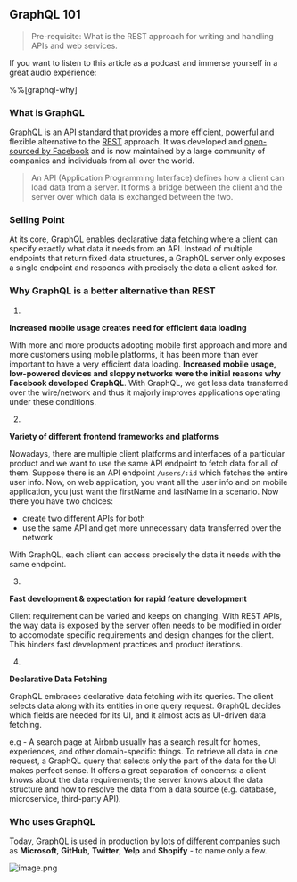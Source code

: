 ## GraphQL 101

>Pre-requisite: What is the REST approach for writing and handling APIs and web services.

If you want to listen to this article as a podcast and immerse yourself in a great audio experience:

%%[graphql-why]
### What is GraphQL
[GraphQL](https://graphql.org/learn/) is an API standard that provides a more efficient, powerful and flexible alternative to the [REST](https://restfulapi.net/) approach. It was developed and [open-sourced by Facebook](https://facebook.github.io/react/blog/2015/02/20/introducing-relay-and-graphql.html) and is now maintained by a large community of companies and individuals from all over the world.
> An API (Application Programming Interface) defines how a client can load data from a server. It forms a bridge between the client and the server over which data is exchanged between the two.

### Selling Point
At its core, GraphQL enables declarative data fetching where a client can specify exactly what data it needs from an API. Instead of multiple endpoints that return fixed data structures, a GraphQL server only exposes a single endpoint and responds with precisely the data a client asked for.

### Why GraphQL is a better alternative than REST
1. 
**Increased mobile usage creates need for efficient data loading**

With more and more products adopting mobile first approach and more and more customers using mobile platforms, it has been more than ever important to have a very efficient data loading. **Increased mobile usage, low-powered devices and sloppy networks were the initial reasons why Facebook developed GraphQL**. With GraphQL, we get less data transferred over the wire/network and thus it majorly improves applications operating under these conditions.

2.
**Variety of different frontend frameworks and platforms**

Nowadays, there are multiple client platforms and interfaces of a particular product and we want to use the same API endpoint to fetch data for all of them. 
Suppose there is an API endpoint `/users/:id` which fetches the entire user info. Now, on web application, you want all the user info and on mobile application, you just want the firstName and lastName in a scenario. Now there you have two choices:
 - create two different APIs for both
 - use the same API and get more unnecessary data transferred over the network

With GraphQL, each client can access precisely the data it needs with the same endpoint.

3.
**Fast development & expectation for rapid feature development**

Client requirement can be varied and keeps on changing. With REST APIs, the way data is exposed by the server often needs to be modified in order to accomodate specific requirements and design changes for the client. This hinders fast development practices and product iterations.

4.
**Declarative Data Fetching**

GraphQL embraces declarative data fetching with its queries. The client selects data along with its entities in one query request. GraphQL decides which fields are needed for its UI, and it almost acts as UI-driven data fetching. 

e.g - A search page at Airbnb usually has a search result for homes, experiences, and other domain-specific things. To retrieve all data in one request, a GraphQL query that selects only the part of the data for the UI makes perfect sense. It offers a great separation of concerns: a client knows about the data requirements; the server knows about the data structure and how to resolve the data from a data source (e.g. database, microservice, third-party API).

### Who uses GraphQL
Today, GraphQL is used in production by lots of [different companies](https://graphql.org/users) such as **Microsoft**, **GitHub**, **Twitter**, **Yelp** and **Shopify** - to name only a few.

![image.png](https://cdn.hashnode.com/res/hashnode/image/upload/v1604857298368/O9oQHBv5c.png)







